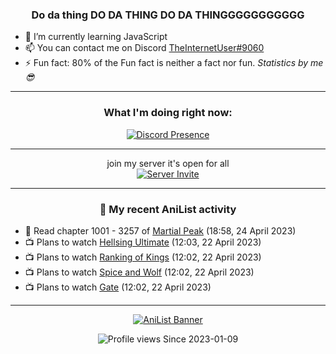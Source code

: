<div align="center">

### Do da thing DO DA THING DO DA THINGGGGGGGGGGG
</div>

- 🌱 I’m currently learning JavaScript
- 📫 You can contact me on Discord [TheInternetUser#9060](https://discord.com/users/534117072796385300)
- ⚡ Fun fact: 80% of the Fun fact is neither a fact nor fun. _Statistics by me 😎_
<hr>

<div align="center">

### What I'm doing right now:
[![Discord Presence](https://lanyard.cnrad.dev/api/534117072796385300)](https://discord.com/users/534117072796385300)
<hr>

join my server it's open for all <br>
[![Server Invite](https://invidget.switchblade.xyz/bfYgVHxrSs)](https://discord.gg/bfYgVHxrSs)

<hr>
  
### 🌸 My recent AniList activity

</div>

<!-- ANILIST_ACTIVITY:start -->

-   📖 Read chapter 1001 - 3257 of [Martial Peak](https://anilist.co/manga/104494) (18:58, 24 April 2023)
-   📺 Plans to watch [Hellsing Ultimate](https://anilist.co/anime/777) (12:03, 22 April 2023)
-   📺 Plans to watch [Ranking of Kings](https://anilist.co/anime/113717) (12:02, 22 April 2023)
-   📺 Plans to watch [Spice and Wolf](https://anilist.co/anime/2966) (12:02, 22 April 2023)
-   📺 Plans to watch [Gate](https://anilist.co/anime/20994) (12:02, 22 April 2023)

<!-- ANILIST_ACTIVITY:end -->
<hr>

<div align="center">

[![AniList Banner](https://img.anili.st/User/929966)](https://anilist.co/user/TheInternetUser)

![Profile views](https://gpvc.arturio.dev/TheInternetUse7) Since 2023-01-09

</div>
